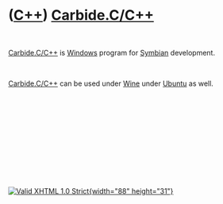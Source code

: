 



 

 

 

 

 

([C++](Cpp.htm)) [Carbide.C/C++](CppCarbideCpp.htm)
===================================================

 

[Carbide.C/C++](CppCarbideCpp.htm) is [Windows](CppWindows.htm) program
for [Symbian](CppSymbian.htm) development.

 

[Carbide.C/C++](CppCarbideCpp.htm) can be used under [Wine](CppWine.htm)
under [Ubuntu](CppUbuntu.htm) as well.

 

 

 

 

 





 

[![Valid XHTML 1.0 Strict](valid-xhtml10.png){width="88"
height="31"}](http://validator.w3.org/check?uri=referer)
